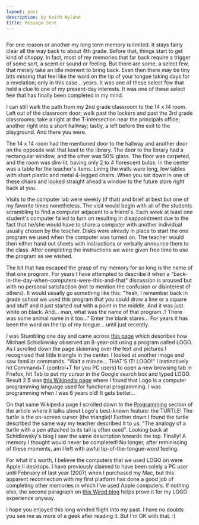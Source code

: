 ```yaml
---
layout: post
description: by Keith Wyland
title: Message Sent
---
```


<img alt="" border="0" src="http://3.bp.blogspot.com/_xoFkROi6080/R4UJax30ocI/AAAAAAAAAbE/IeFxMmnrvwg/s320/logo40.jpg" style="cursor: pointer; display: block; margin: 0px auto 10px; text-align: center;" />

For one reason or another my long term memory is limited. It stays fairly clear all the way back to about 4th grade. Before that, things start to get kind of choppy. In fact, most of my memories that far back require a trigger of some sort, a scent or sound or feeling. But there are some, a select few, that merely take an idle moment to bring back. Even then there may be tiny bits missing that feel like the word on the tip of your tongue taking days for a revelation; only in this case... years. It was one of these select few that held a clue to one of my present-day interests. It was one of these select few that has finally been completed in my mind.

I can still walk the path from my 2nd grade classroom to the 14 x 14 room. Left out of the classroom door; walk past the lockers and past the 3rd grade classrooms; take a right at the T-intersection near the principals office; another right into a short hallway; lastly, a left before the exit to the playground. And there you were.

The 14 x 14 room had the mentioned door to the hallway and another door on the opposite wall that lead to the library. The door to the library had a rectangular window, and the other was 50% glass. The floor was carpeted, and the room was dim-lit, having only 2 to 4 florescent bulbs. In the center was a table for the teacher's items. Lining the walls were long, low tables with short plastic and metal 4-legged chairs. When you sat down in one of these chairs and looked straight ahead a window to the future stare right back at you.

Visits to the computer lab were weekly (if that) and brief at best but one of my favorite times nonetheless. The visit would begin with all of the students scrambling to find a computer adjacent to a friend's. Each week at least one student's computer failed to turn on resulting in disappointment due to the fact that he/she would have to share a computer with another individual usually chosen by the teacher. Disks were already in place to start the one program we used when the computer was turned on. The teacher would then either hand out sheets with instructions or verbally announce them to the class. After completing the instructions we were given free time to use the program as we wished.

The bit that has escaped the grasp of my memory for so long is the name of that one program. For years I have attempted to describe it when a "back-in-the-day-when-computers-were-this-and-that" discussion is aroused but with no personal satisfaction (not to mention the confusion or disinterest of others). It would usually go something like this: "Yeah, I remember back in grade school we used this program that you could draw a line or a square and stuff and it just started out with a point in the middle. And it was just white on black. And... man, what was the name of that program..? There was some animal name in it too..." Enter the blank stares... For years it has been the word on the tip of my tongue... until just recently.

I was Stumbling one day and came across <a href="http://www.cs.nyu.edu/~michaels/blog/?p=15">this page</a> which describes how Michael Schidlowsky observed an 8-year-old using a program called LOGO. As I scrolled down the page skimming over the text and pictures I recognized that little triangle in the center. I looked at another image and saw familiar commands. "Wait a minute... THAT'S IT! LOGO!" I instinctively hit Command+T (control+T for you PC users) to open a new browsing tab in Firefox, hit Tab to put my cursor in the Google search box and typed LOGO. Result 2.5 was <a href="http://en.wikipedia.org/wiki/Logo_%28programming_language%29">this Wikipedia page</a> where I found that Logo is a computer programming language used for functional programming. I was programming when I was 6 years old! It gets better...

On that same Wikipedia page I scrolled down to the <a href="http://en.wikipedia.org/wiki/Logo_%28programming_language%29#Programming">Programming</a> section of the article where it talks about Logo's best-known feature: the TURTLE! The turtle is the on-screen cursor (the triangle)! Further down I found the turtle described the same way my teacher described it to us: "The analogy of a turtle with a pen attached to its tail is often used". Looking back at Schidlowsky's blog I saw the same description towards the top. Finally! A memory I thought would never be completed! No longer, after reminiscing of these moments, am I left with awful tip-of-the-tongue-word feeling.

For what it's worth, I believe the computers that we used LOGO on were Apple II desktops. I have previously claimed to have been solely a PC user until February of last year (2007) when I purchased my Mac, but this apparent reconnection with my first platform has done a good job of completing other memories in which I've used Apple computers. If nothing else, the second paragraph on <a href="http://blog.wired.com/wiredscience/2007/10/forward-40-wher.html">this Wired blog</a> helps prove it for my LOGO experience anyway.

I hope you enjoyed this long winded flight into my past. I have no doubts you see me as more of a geek after reading it. But I'm OK with that. :)
